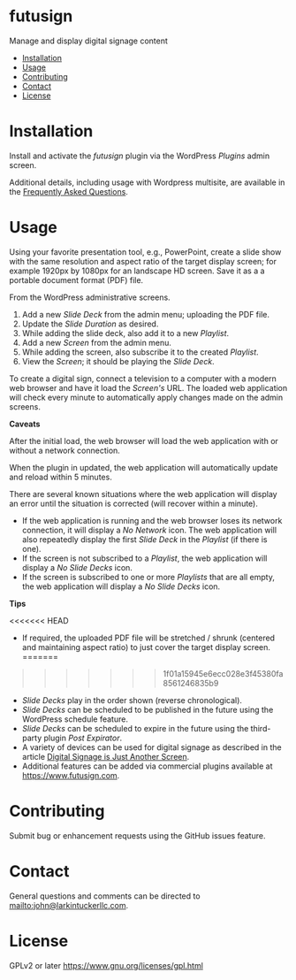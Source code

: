 futusign
====
Manage and display digital signage content

- [Installation](#installation)
- [Usage](#usage)
- [Contributing](#contributing)
- [Contact](#contact)
- [License](#license)

Installation
====

Install and activate the *futusign* plugin via the WordPress *Plugins* admin
screen.

Additional details, including usage with Wordpress multisite, are available
in the [Frequently Asked Questions](https://www.futusign.com/faq/).

Usage
====
Using your favorite presentation tool, e.g., PowerPoint, create a slide
show with the same resolution and aspect ratio of the target display screen;
for example 1920px by 1080px for an landscape HD screen. Save it as a
a portable document format (PDF) file.

From the WordPress administrative screens.

1. Add a new *Slide Deck* from the admin menu; uploading the PDF file.
2. Update the *Slide Duration* as desired.
3. While adding the slide deck, also add it to a new *Playlist*.
4. Add a new *Screen* from the admin menu.
5. While adding the screen, also subscribe it to the created *Playlist*.
6. View the *Screen*; it should be playing the *Slide Deck*.

To create a digital sign, connect a television to a computer with a modern web
browser and have it load the *Screen's* URL. The loaded web application will
check every minute to automatically apply changes made on the admin screens.

**Caveats**

After the initial load, the web browser will load the web application with
or without a network connection.

When the plugin in updated, the web application will automatically
update and reload within 5 minutes.

There are several known situations where the web application will display an
error until the situation is corrected (will recover within a minute).

* If the web application is running and the web browser loses its network
connection, it will display a *No Network* icon. The web application will also
repeatedly display the first *Slide Deck* in the *Playlist* (if there is one).
* If the screen is not subscribed to a *Playlist*, the web application will
display a *No Slide Decks* icon.
* If the screen is subscribed to one or more *Playlists* that are all empty,
the web application will display a *No Slide Decks* icon.

**Tips**

<<<<<<< HEAD

* If required, the uploaded PDF file will be stretched / shrunk (centered and
maintaining aspect ratio) to just cover the target display screen.
=======
>>>>>>> 1f01a15945e6ecc028e3f45380fa8561246835b9
* *Slide Decks* play in the order shown (reverse chronological).
* *Slide Decks* can be scheduled to be published in the future using the
WordPress schedule feature.
* *Slide Decks* can be scheduled to expire in the future using the third-party
plugin *Post Expirator*.
* A variety of devices can be used for digital signage
as described in the article [Digital Signage is Just Another Screen](https://medium.com/@johntucker_48673/digital-signage-is-just-another-screen-e138c2ec3ae9#.244a74dta).
* Additional features can be added via commercial plugins available at
<https://www.futusign.com>.

Contributing
====
Submit bug or enhancement requests using the GitHub issues feature.

Contact
====
General questions and comments can be directed to
<mailto:john@larkintuckerllc.com>.

License
====
GPLv2 or later <https://www.gnu.org/licenses/gpl.html>
